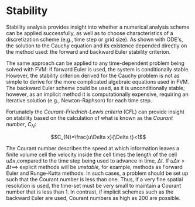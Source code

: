 # Stability

Stability analysis provides insight into whether a numerical analysis scheme can be applied successfully, as well as to choose characteristics of a discretization scheme (e.g., time step or grid size). As shown with ODE's, the solution to the Cauchy equation and its existence depended directly on the method used: the forward and backward Euler stability criterion.

The same approach can be applied to any time-dependent problem being solved with FVM: if forward Euler is used, the system is conditionally stable. However, the stability criterion derived for the Cauchy problem is not as simple to derive for the more complicated algebraic equations used in FVM. The backward Euler scheme could be used, as it is unconditionally stable; however, as an implicit method it is computationally expensive, requiring an iterative solution (e.g., Newton-Raphson) for each time step.

Fortunately the _Courant-Friedrich-Lewis criteria_ (CFL) can provide insight on stability based on the calculation of what is known as the _Courant number_, $C_N$:

$$C_{N}=\frac{u\Delta x}{\Delta t}<1$$

The Courant number describes the speed at which information leaves a finite volume cell the velocity inside the cell times the length of the cell $u\Delta x$,compared to the time step being used to advance in time, $\Delta t$. If $u\Delta x>\Delta t \implies$ explicit methods will be _unstable,_ for example, methods as Forward Euler and Runge-Kutta methods. In such cases, a problem should be set up such that the Courant number is less than one. Thus, if a very fine spatial resolution is used, the time-set must be very small to maintain a Courant number that is less than 1. In contrast, if implicit schemes such as the backward Euler are used, Courant numbers as high as 200 are possible.